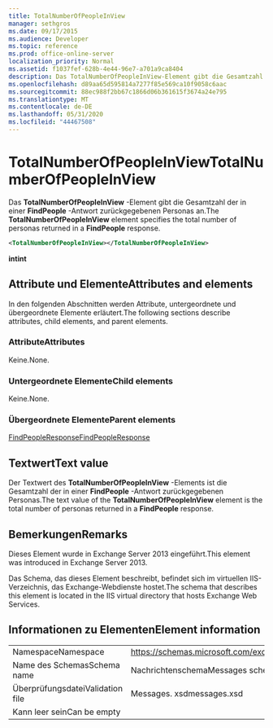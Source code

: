 ```yaml
---
title: TotalNumberOfPeopleInView
manager: sethgros
ms.date: 09/17/2015
ms.audience: Developer
ms.topic: reference
ms.prod: office-online-server
localization_priority: Normal
ms.assetid: f1037fef-628b-4e44-96e7-a701a9ca8404
description: Das TotalNumberOfPeopleInView-Element gibt die Gesamtzahl der in einer FindPeople-Antwort zurückgegebenen Personas an.
ms.openlocfilehash: d89aa65d595814a7277f85e569ca10f9058c6aac
ms.sourcegitcommit: 88ec988f2bb67c1866d06b361615f3674a24e795
ms.translationtype: MT
ms.contentlocale: de-DE
ms.lasthandoff: 05/31/2020
ms.locfileid: "44467508"
---
```

# <a name="totalnumberofpeopleinview"></a><span data-ttu-id="3e889-103">TotalNumberOfPeopleInView</span><span class="sxs-lookup"><span data-stu-id="3e889-103">TotalNumberOfPeopleInView</span></span>

<span data-ttu-id="3e889-104">Das **TotalNumberOfPeopleInView** -Element gibt die Gesamtzahl der in einer **FindPeople** -Antwort zurückgegebenen Personas an.</span><span class="sxs-lookup"><span data-stu-id="3e889-104">The **TotalNumberOfPeopleInView** element specifies the total number of personas returned in a **FindPeople** response.</span></span> 
  
```XML
<TotalNumberOfPeopleInView></TotalNumberOfPeopleInView>
```

 <span data-ttu-id="3e889-105">**int**</span><span class="sxs-lookup"><span data-stu-id="3e889-105">**int**</span></span>
## <a name="attributes-and-elements"></a><span data-ttu-id="3e889-106">Attribute und Elemente</span><span class="sxs-lookup"><span data-stu-id="3e889-106">Attributes and elements</span></span>

<span data-ttu-id="3e889-107">In den folgenden Abschnitten werden Attribute, untergeordnete und übergeordnete Elemente erläutert.</span><span class="sxs-lookup"><span data-stu-id="3e889-107">The following sections describe attributes, child elements, and parent elements.</span></span>
  
### <a name="attributes"></a><span data-ttu-id="3e889-108">Attribute</span><span class="sxs-lookup"><span data-stu-id="3e889-108">Attributes</span></span>

<span data-ttu-id="3e889-109">Keine.</span><span class="sxs-lookup"><span data-stu-id="3e889-109">None.</span></span>
  
### <a name="child-elements"></a><span data-ttu-id="3e889-110">Untergeordnete Elemente</span><span class="sxs-lookup"><span data-stu-id="3e889-110">Child elements</span></span>

<span data-ttu-id="3e889-111">Keine.</span><span class="sxs-lookup"><span data-stu-id="3e889-111">None.</span></span>
  
### <a name="parent-elements"></a><span data-ttu-id="3e889-112">Übergeordnete Elemente</span><span class="sxs-lookup"><span data-stu-id="3e889-112">Parent elements</span></span>

[<span data-ttu-id="3e889-113">FindPeopleResponse</span><span class="sxs-lookup"><span data-stu-id="3e889-113">FindPeopleResponse</span></span>](findpeopleresponse.md)
  
## <a name="text-value"></a><span data-ttu-id="3e889-114">Textwert</span><span class="sxs-lookup"><span data-stu-id="3e889-114">Text value</span></span>

<span data-ttu-id="3e889-115">Der Textwert des **TotalNumberOfPeopleInView** -Elements ist die Gesamtzahl der in einer **FindPeople** -Antwort zurückgegebenen Personas.</span><span class="sxs-lookup"><span data-stu-id="3e889-115">The text value of the **TotalNumberOfPeopleInView** element is the total number of personas returned in a **FindPeople** response.</span></span> 
  
## <a name="remarks"></a><span data-ttu-id="3e889-116">Bemerkungen</span><span class="sxs-lookup"><span data-stu-id="3e889-116">Remarks</span></span>

<span data-ttu-id="3e889-117">Dieses Element wurde in Exchange Server 2013 eingeführt.</span><span class="sxs-lookup"><span data-stu-id="3e889-117">This element was introduced in Exchange Server 2013.</span></span>
  
<span data-ttu-id="3e889-118">Das Schema, das dieses Element beschreibt, befindet sich im virtuellen IIS-Verzeichnis, das Exchange-Webdienste hostet.</span><span class="sxs-lookup"><span data-stu-id="3e889-118">The schema that describes this element is located in the IIS virtual directory that hosts Exchange Web Services.</span></span>
  
## <a name="element-information"></a><span data-ttu-id="3e889-119">Informationen zu Elementen</span><span class="sxs-lookup"><span data-stu-id="3e889-119">Element information</span></span>

|||
|:-----|:-----|
|<span data-ttu-id="3e889-120">Namespace</span><span class="sxs-lookup"><span data-stu-id="3e889-120">Namespace</span></span>  <br/> |https://schemas.microsoft.com/exchange/services/2006/messages  <br/> |
|<span data-ttu-id="3e889-121">Name des Schemas</span><span class="sxs-lookup"><span data-stu-id="3e889-121">Schema name</span></span>  <br/> |<span data-ttu-id="3e889-122">Nachrichtenschema</span><span class="sxs-lookup"><span data-stu-id="3e889-122">Messages schema</span></span>  <br/> |
|<span data-ttu-id="3e889-123">Überprüfungsdatei</span><span class="sxs-lookup"><span data-stu-id="3e889-123">Validation file</span></span>  <br/> |<span data-ttu-id="3e889-124">Messages. xsd</span><span class="sxs-lookup"><span data-stu-id="3e889-124">messages.xsd</span></span>  <br/> |
|<span data-ttu-id="3e889-125">Kann leer sein</span><span class="sxs-lookup"><span data-stu-id="3e889-125">Can be empty</span></span>  <br/> ||
   

